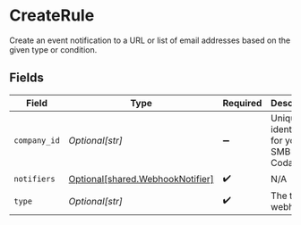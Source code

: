 # CreateRule

Create an event notification to a URL or list of email addresses based on the given type or condition.


## Fields

| Field                                                                          | Type                                                                           | Required                                                                       | Description                                                                    | Example                                                                        |
| ------------------------------------------------------------------------------ | ------------------------------------------------------------------------------ | ------------------------------------------------------------------------------ | ------------------------------------------------------------------------------ | ------------------------------------------------------------------------------ |
| `company_id`                                                                   | *Optional[str]*                                                                | :heavy_minus_sign:                                                             | Unique identifier for your SMB in Codat.                                       | 8a210b68-6988-11ed-a1eb-0242ac120002                                           |
| `notifiers`                                                                    | [Optional[shared.WebhookNotifier]](undefined/models/shared/webhooknotifier.md) | :heavy_check_mark:                                                             | N/A                                                                            |                                                                                |
| `type`                                                                         | *Optional[str]*                                                                | :heavy_check_mark:                                                             | The type of webhook.                                                           |                                                                                |